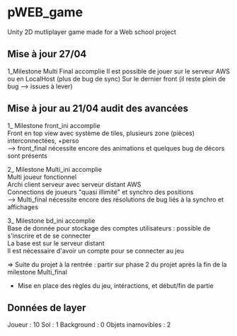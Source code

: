 # pWEB_game
Unity 2D mutliplayer game made for a Web school project


## Mise à jour 27/04

1_Milestone Multi Final accomplie
Il est possible de jouer sur le serveur AWS ou en LocalHost (plus de bug de sync)
Sur le dernier front (il reste plein de bug --> issues à lever)

## Mise à jour au 21/04 audit des avancées

1_ Milestone front_ini accomplie  
Front en top view avec système de tiles, plusieurs zone (pièces) interconnectées, +perso  
--> front_final nécessite encore des animations et quelques bug de décors sont présents  
  
2_ Milestone Multi_ini accomplie  
Multi joueur fonctionnel  
Archi client serveur avec serveur distant AWS  
Connections de joueurs "quasi illimité" et synchro des positions  
--> Multi_final nécessite encore des résolutions de bug liés à la synchro et affichages  

3_ Milestone bd_ini accomplie  
Base de donnée pour stockage des comptes utilisateurs : possible de s'inscrire et de se connecter  
La base est sur le serveur distant  
Il est nécessaire d'avoir un compte pour se connecter au jeu  

=> Suite du projet à la rentrée : partir sur phase 2 du projet après la fin de la milestone Multi_final  
 - Mise en place des règles du jeu, intéractions, et début/fin de partie  

## Données de layer

Joueur : 10
Sol : 1
Background : 0
Objets inamovibles : 2 
